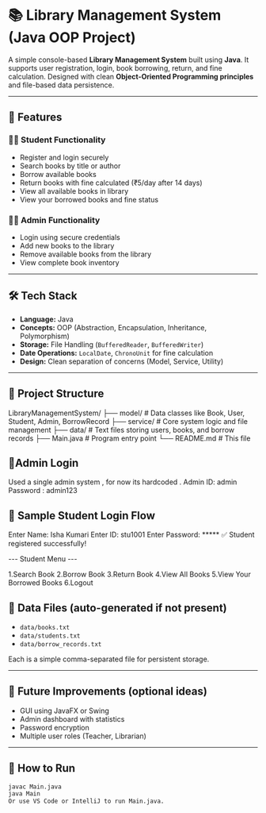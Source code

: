 # 📚 Library Management System (Java OOP Project)

A simple console-based **Library Management System** built using **Java**. It supports user registration, login, book borrowing, return, and fine calculation. Designed with clean **Object-Oriented Programming principles** and file-based data persistence.

---

## 🔧 Features

### 👩‍🎓 Student Functionality
- Register and login securely
- Search books by title or author
- Borrow available books
- Return books with fine calculated (₹5/day after 14 days)
- View all available books in library
- View your borrowed books and fine status

### 👨‍💼 Admin Functionality
- Login using secure credentials
- Add new books to the library
- Remove available books from the library
- View complete book inventory

---

## 🛠 Tech Stack

- **Language:** Java
- **Concepts:** OOP (Abstraction, Encapsulation, Inheritance, Polymorphism)
- **Storage:** File Handling (`BufferedReader`, `BufferedWriter`)
- **Date Operations:** `LocalDate`, `ChronoUnit` for fine calculation
- **Design:** Clean separation of concerns (Model, Service, Utility)

---

## 📁 Project Structure

LibraryManagementSystem/
├── model/ # Data classes like Book, User, Student, Admin, BorrowRecord
├── service/ # Core system logic and file management
├── data/ # Text files storing users, books, and borrow records
├── Main.java # Program entry point
└── README.md # This file

## 🧪Admin Login
Used a single admin system , for now its hardcoded .
Admin ID: admin
Password : admin123


## 🧪 Sample Student Login Flow

Enter Name: Isha Kumari
Enter ID: stu1001
Enter Password: *****
✅ Student registered successfully!

--- Student Menu ---

1.Search Book
2.Borrow Book
3.Return Book
4.View All Books
5.View Your Borrowed Books
6.Logout

## 📂 Data Files (auto-generated if not present)

- `data/books.txt`
- `data/students.txt`
- `data/borrow_records.txt`

Each is a simple comma-separated file for persistent storage.

---

## 💬 Future Improvements (optional ideas)

- GUI using JavaFX or Swing
- Admin dashboard with statistics
- Password encryption
- Multiple user roles (Teacher, Librarian)

---

## 🚀 How to Run

```bash
javac Main.java
java Main
Or use VS Code or IntelliJ to run Main.java.
